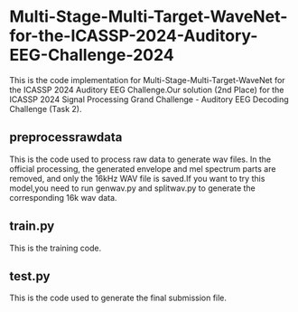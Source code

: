 # Multi-Stage-Multi-Target-WaveNet-for-the-ICASSP-2024-Auditory-EEG-Challenge-2024
This is the code implementation for Multi-Stage-Multi-Target-WaveNet for the ICASSP 2024 Auditory EEG Challenge.Our solution (2nd Place) for the ICASSP 2024 Signal Processing Grand Challenge - Auditory EEG Decoding Challenge (Task 2).

##  preprocessrawdata 
This is the code used to process raw data to generate wav files. In the official processing, the generated envelope and mel spectrum parts are removed, and only the 16kHz WAV file is saved.If you want to try this model,you need to run  genwav.py and splitwav.py to generate the corresponding 16k wav data.

## train.py
This is the training code.

## test.py
This is the code used to generate the final submission file.
